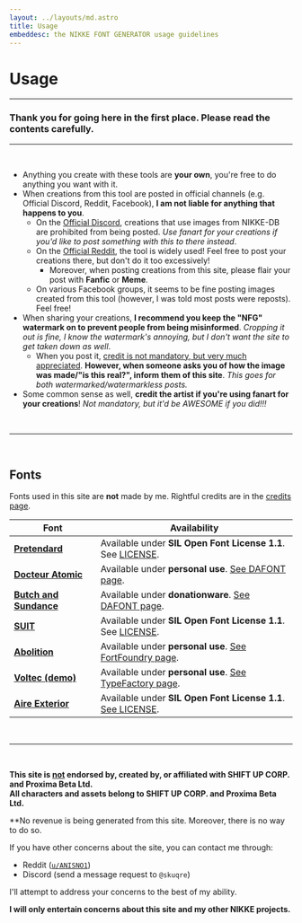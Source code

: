 ```yaml
---
layout: ../layouts/md.astro
title: Usage
embeddesc: the NIKKE FONT GENERATOR usage guidelines
---
```


# Usage

---

### Thank you for going here in the first place. Please read the contents carefully.

---
<br>

- Anything you create with these tools are **your own**, you're free to do anything you want with it.
- When creations from this tool are posted in official channels (e.g. Official Discord, Reddit, Facebook), **I am not liable for anything that happens to you**.
    - On the [Official Discord](https://discord.gg/nikke-en), creations that use images from NIKKE-DB are prohibited from being posted. *Use fanart for your creations if you'd like to post something with this to there instead*.
    - On the [Official Reddit](https://reddit.com/r/NikkeMobile), the tool is widely used! Feel free to post your creations there, but don't do it too excessively!
        - Moreover, when posting creations from this site, please flair your post with **Fanfic** or **Meme**.
    - On various Facebook groups, it seems to be fine posting images created from this tool (however, I was told most posts were reposts). Feel free!
- When sharing your creations, **I recommend you keep the "NFG" watermark on to prevent people from being misinformed**. *Cropping it out is fine, I know the watermark's annoying, but I don't want the site to get taken down as well*.
    - When you post it, <u>credit is not mandatory, but very much appreciated</u>. **However, when someone asks you of how the image was made/"is this real?", inform them of this site**. *This goes for both watermarked/watermarkless posts.*
- Some common sense as well, **credit the artist if you're using fanart for your creations**! *Not mandatory, but it'd be AWESOME if you did!!!*

<br>

---
<br>

## Fonts

Fonts used in this site are **not** made by me. Rightful credits are in the [credits page](/nikke-font-generator/credits).

| Font | Availability |
| --- | --- |
| [**Pretendard**](https://cactus.tistory.com/306) | Available under **SIL Open Font License 1.1**. See [LICENSE](https://github.com/orioncactus/pretendard/blob/main/LICENSE). |
| [**Docteur Atomic**](https://www.dafont.com/docteur-atomic.font) | Available under **personal use**. [See DAFONT page](https://www.dafont.com/docteur-atomic.font). |
| [**Butch and Sundance**](https://www.dafont.com/butch-sundance.font) | Available under **donationware**. [See DAFONT page](https://www.dafont.com/butch-sundance.font).  |
| [**SUIT**](https://sun.fo/suit/) | Available under **SIL Open Font License 1.1**. See [LICENSE](https://scripts.sil.org/OFL).  |
| [**Abolition**](https://fortfoundry.com/fonts/abolition) | Available under **personal use**. [See FortFoundry page](https://fortfoundry.com/fonts/abolition). |
| [**Voltec (demo)**](https://typefactory.co/product/voltec-futuristic-typeface/) | Available under **personal use**. [See TypeFactory page](https://typefactory.co/product/voltec-futuristic-typeface/). |
| [**Aire Exterior**](https://www.dafont.com/aire-exterior.font) | Available under **SIL Open Font License 1.1**. [See LICENSE](https://notabug.org/HarvettFox96/ttf-aireexterior/src/master/LICENSE). |

<br>

---
<br>

**This site is <u>not</u> endorsed by, created by, or affiliated with SHIFT UP CORP. and Proxima Beta Ltd.**<br>
**All characters and assets belong to SHIFT UP CORP. and Proxima Beta Ltd.**

**No revenue is being generated from this site. Moreover, there is no way to do so.

If you have other concerns about the site, you can contact me through:
- Reddit ([`u/ANISNO1`](https://reddit.com/u/ANISNO1))
- Discord (send a message request to `@skuqre`)

I'll attempt to address your concerns to the best of my ability.

**I will only entertain concerns about this site and my other NIKKE projects.**

<br>